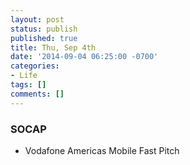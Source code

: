 ```yaml
---
layout: post
status: publish
published: true
title: Thu, Sep 4th
date: '2014-09-04 06:25:00 -0700'
categories:
- Life
tags: []
comments: []
---
```


### SOCAP
- Vodafone Americas Mobile Fast Pitch

